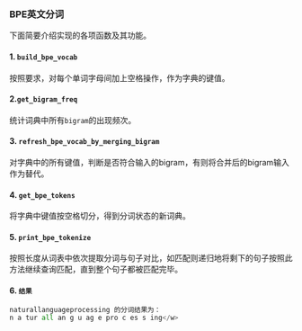 ### BPE英文分词

下面简要介绍实现的各项函数及其功能。



#### 1. `build_bpe_vocab`

按照要求，对每个单词字母间加上空格操作，作为字典的键值。



#### 2.`get_bigram_freq`

统计词典中所有`bigram`的出现频次。



#### 3. `refresh_bpe_vocab_by_merging_bigram`

对字典中的所有键值，判断是否符合输入的bigram，有则将合并后的bigram输入作为替代。



#### 4. `get_bpe_tokens`

将字典中键值按空格切分，得到分词状态的新词典。



#### 5. `print_bpe_tokenize`

按照长度从词表中依次提取分词与句子对比，如匹配则递归地将剩下的句子按照此方法继续查询匹配，直到整个句子都被匹配完毕。



#### 6. `结果`

```python
naturallanguageprocessing 的分词结果为：
n a tur all an g u ag e pro c es s ing</w> 
```

